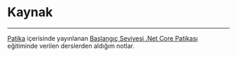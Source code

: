 # Kaynak
---

[Patika](https://app.patika.dev/) içerisinde yayınlanan [Başlangıç Seviyesi .Net Core Patikası](https://app.patika.dev/egitimler/baslangic-seviyesi-net-core-patikasi) eğitiminde verilen derslerden aldığım notlar.
